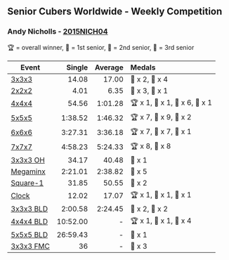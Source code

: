 ## Senior Cubers Worldwide - Weekly Competition
### Andy Nicholls - [2015NICH04](https://www.worldcubeassociation.org/persons/2015NICH04)

🏆 = overall winner, 🥇 = 1st senior, 🥈 = 2nd senior, 🥉 = 3rd senior

| Event | Single | Average | Medals |
| -- | --: | --: | :-- |
| [3x3x3](andy_nicholls/333.md) | 14.08 | 17.00 | 🥈 x 2, 🥉 x 4 |
| [2x2x2](andy_nicholls/222.md) | 4.01 | 6.35 | 🥈 x 3, 🥉 x 1 |
| [4x4x4](andy_nicholls/444.md) | 54.56 | 1:01.28 | 🏆 x 1, 🥇 x 1, 🥈 x 6, 🥉 x 1 |
| [5x5x5](andy_nicholls/555.md) | 1:38.52 | 1:46.32 | 🏆 x 7, 🥇 x 9, 🥈 x 2 |
| [6x6x6](andy_nicholls/666.md) | 3:27.31 | 3:36.18 | 🏆 x 7, 🥇 x 7, 🥈 x 1 |
| [7x7x7](andy_nicholls/777.md) | 4:58.23 | 5:24.33 | 🏆 x 8, 🥇 x 8 |
| [3x3x3 OH](andy_nicholls/333oh.md) | 34.17 | 40.48 | 🥉 x 1 |
| [Megaminx](andy_nicholls/minx.md) | 2:21.01 | 2:38.82 | 🥈 x 5 |
| [Square-1](andy_nicholls/sq1.md) | 31.85 | 50.55 | 🥈 x 2 |
| [Clock](andy_nicholls/clock.md) | 12.02 | 17.07 | 🏆 x 1, 🥇 x 1, 🥈 x 1 |
| [3x3x3 BLD](andy_nicholls/333bf.md) | 2:00.58 | 2:24.45 | 🥈 x 2, 🥉 x 2 |
| [4x4x4 BLD](andy_nicholls/444bf.md) | 10:52.00 | - | 🏆 x 1, 🥇 x 1, 🥈 x 4 |
| [5x5x5 BLD](andy_nicholls/555bf.md) | 26:59.43 | - | 🥈 x 1 |
| [3x3x3 FMC](andy_nicholls/333fm.md) | 36 | - | 🥉 x 3 |

<!-- Global site tag (gtag.js) - Google Analytics -->
<script async src="https://www.googletagmanager.com/gtag/js?id=UA-86348435-3"></script>
<script>window.dataLayer = window.dataLayer || []; function gtag() {dataLayer.push(arguments);} gtag('js', new Date()); gtag('config', 'UA-86348435-3');</script>
